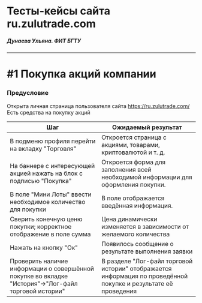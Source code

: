 # Тесты-кейсы сайта ru.zulutrade.com

##### Дунаева Ульяна. ФИТ БГТУ

---

# #1 Покупка акций компании
### Предусловие
Открыта личная страница пользователя сайта https://ru.zulutrade.com/<br>
Есть средства на покупку акций

| Шаг | Ожидаемый результат |
| --- | ------------------- |
| В подменю профиля перейти на вкладку "Торговля" | Откроется страница с акциями, товарами, криптовалютой и т. д.|
| На баннере с интересующей акцией нажать на блок  с подписью "Покупка" | Откроется форма для заполнения всей необходимой информации для оформления покупки.|
| В поле "Мини Лоты" ввести необходимое количество для покупки | В поле отображается введённая информация. |
| Сверить конечную ценю покупки; корректное отображение в поле сумма | Цена динамически изменяется в зависимости от желаемого количества |
| Нажать на кнопку "Ок" | Появилось сообщение о результате выполнения заявки |
| Проверить наличие информации о совершённой покупке во вкладке "История"->"Лог-файл торговой истории" | В разделе "Лог-файл торговой истории" отображается информация по проведённой покупке и результате её проведения |
